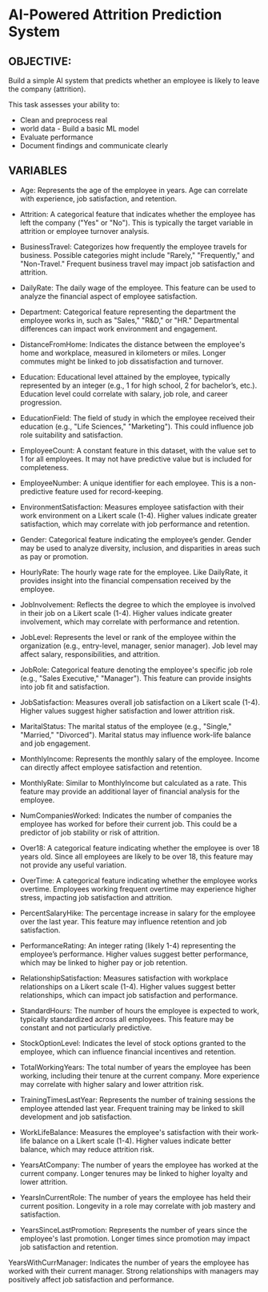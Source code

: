 # AI-Powered Attrition Prediction System 

## OBJECTIVE: 
Build a simple AI system that predicts whether an employee is likely to leave the company 
(attrition). 

This task assesses your ability to: 

* Clean and preprocess real
* world data - Build a basic ML model
* Evaluate performance
* Document findings and communicate clearly 
## VARIABLES

* Age: Represents the age of the employee in years. Age can correlate with experience, job satisfaction, and retention.

* Attrition: A categorical feature that indicates whether the employee has left the company ("Yes" or "No"). This is typically the target variable in attrition or employee turnover analysis.

* BusinessTravel: Categorizes how frequently the employee travels for business. Possible categories might include "Rarely," "Frequently," and "Non-Travel." Frequent business travel may impact job satisfaction and attrition.

* DailyRate: The daily wage of the employee. This feature can be used to analyze the financial aspect of employee satisfaction.

* Department: Categorical feature representing the department the employee works in, such as "Sales," "R&D," or "HR." Departmental differences can impact work environment and engagement.

* DistanceFromHome: Indicates the distance between the employee's home and workplace, measured in kilometers or miles. Longer commutes might be linked to job dissatisfaction and turnover.

* Education: Educational level attained by the employee, typically represented by an integer (e.g., 1 for high school, 2 for bachelor’s, etc.). Education level could correlate with salary, job role, and career progression.

* EducationField: The field of study in which the employee received their education (e.g., "Life Sciences," "Marketing"). This could influence job role suitability and satisfaction.

* EmployeeCount: A constant feature in this dataset, with the value set to 1 for all employees. It may not have predictive value but is included for completeness.

* EmployeeNumber: A unique identifier for each employee. This is a non-predictive feature used for record-keeping.

* EnvironmentSatisfaction: Measures employee satisfaction with their work environment on a Likert scale (1-4). Higher values indicate greater satisfaction, which may correlate with job performance and retention.

* Gender: Categorical feature indicating the employee’s gender. Gender may be used to analyze diversity, inclusion, and disparities in areas such as pay or promotion.

* HourlyRate: The hourly wage rate for the employee. Like DailyRate, it provides insight into the financial compensation received by the employee.

* JobInvolvement: Reflects the degree to which the employee is involved in their job on a Likert scale (1-4). Higher values indicate greater involvement, which may correlate with performance and retention.

* JobLevel: Represents the level or rank of the employee within the organization (e.g., entry-level, manager, senior manager). Job level may affect salary, responsibilities, and attrition.

* JobRole: Categorical feature denoting the employee's specific job role (e.g., "Sales Executive," "Manager"). This feature can provide insights into job fit and satisfaction.

* JobSatisfaction: Measures overall job satisfaction on a Likert scale (1-4). Higher values suggest higher satisfaction and lower attrition risk.

* MaritalStatus: The marital status of the employee (e.g., "Single," "Married," "Divorced"). Marital status may influence work-life balance and job engagement.

* MonthlyIncome: Represents the monthly salary of the employee. Income can directly affect employee satisfaction and retention.

* MonthlyRate: Similar to MonthlyIncome but calculated as a rate. This feature may provide an additional layer of financial analysis for the employee.

* NumCompaniesWorked: Indicates the number of companies the employee has worked for before their current job. This could be a predictor of job stability or risk of attrition.

* Over18: A categorical feature indicating whether the employee is over 18 years old. Since all employees are likely to be over 18, this feature may not provide any useful variation.

* OverTime: A categorical feature indicating whether the employee works overtime. Employees working frequent overtime may experience higher stress, impacting job satisfaction and attrition.

* PercentSalaryHike: The percentage increase in salary for the employee over the last year. This feature may influence retention and job satisfaction.

* PerformanceRating: An integer rating (likely 1-4) representing the employee’s performance. Higher values suggest better performance, which may be linked to higher pay or job retention.

* RelationshipSatisfaction: Measures satisfaction with workplace relationships on a Likert scale (1-4). Higher values suggest better relationships, which can impact job satisfaction and performance.

* StandardHours: The number of hours the employee is expected to work, typically standardized across all employees. This feature may be constant and not particularly predictive.

* StockOptionLevel: Indicates the level of stock options granted to the employee, which can influence financial incentives and retention.

* TotalWorkingYears: The total number of years the employee has been working, including their tenure at the current company. More experience may correlate with higher salary and lower attrition risk.

* TrainingTimesLastYear: Represents the number of training sessions the employee attended last year. Frequent training may be linked to skill development and job satisfaction.

* WorkLifeBalance: Measures the employee's satisfaction with their work-life balance on a Likert scale (1-4). Higher values indicate better balance, which may reduce attrition risk.

* YearsAtCompany: The number of years the employee has worked at the current company. Longer tenures may be linked to higher loyalty and lower attrition.

* YearsInCurrentRole: The number of years the employee has held their current position. Longevity in a role may correlate with job mastery and satisfaction.

* YearsSinceLastPromotion: Represents the number of years since the employee's last promotion. Longer times since promotion may impact job satisfaction and retention.

YearsWithCurrManager: Indicates the number of years the employee has worked with their current manager. Strong relationships with managers may positively affect job satisfaction and performance.
